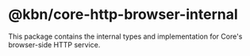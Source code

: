 # @kbn/core-http-browser-internal

This package contains the internal types and implementation for Core's browser-side HTTP service.
